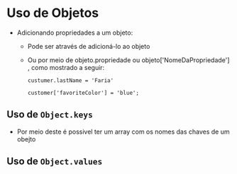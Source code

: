 # Uso de Objetos 

* Adicionando propriedades a um objeto:
  * Pode ser através de adicioná-lo ao objeto
  * Ou por meio de objeto.propriedade ou objeto['NomeDaPropriedade'] , como mostrado a seguir:

    ```
    custumer.lastName = 'Faria' 

    customer['favoriteColor'] = 'blue';
    ```

## Uso de `Object.keys`

* Por meio deste é possivel ter um array com os nomes das chaves de um obejto


## Uso de `Object.values`
